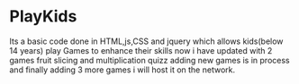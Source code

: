 # PlayKids
Its a basic code done in HTML,js,CSS and jquery 
which allows kids(below 14 years) play Games to enhance their skills 
now i have updated with 2 games fruit slicing and multiplication quizz
adding new games is in process and finally adding 3 more games i will host it on the network.


